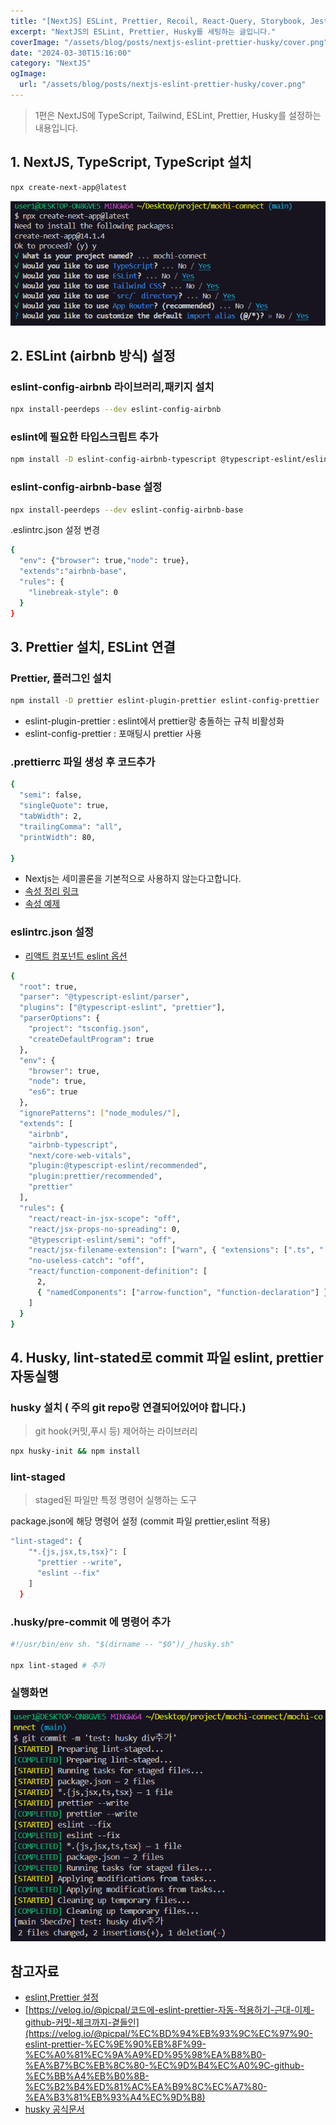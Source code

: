 ```yaml
---
title: "[NextJS] ESLint, Prettier, Recoil, React-Query, Storybook, Jest 설정 - 1편"
excerpt: "NextJS의 ESLint, Prettier, Husky를 세팅하는 글입니다."
coverImage: "/assets/blog/posts/nextjs-eslint-prettier-husky/cover.png"
date: "2024-03-30T15:16:00"
category: "NextJS"
ogImage:
  url: "/assets/blog/posts/nextjs-eslint-prettier-husky/cover.png"
---
```


> 1편은 NextJS에 TypeScript, Tailwind, ESLint, Prettier, Husky를 설정하는 내용입니다.

## 1. NextJS, TypeScript, TypeScript 설치

```bash
npx create-next-app@latest
```

![Untitled](/assets/blog/posts/nextjs-eslint-prettier-husky/1.png)

## 2. ESLint (airbnb 방식) 설정

### eslint-config-airbnb 라이브러리,패키지 설치

```bash
npx install-peerdeps --dev eslint-config-airbnb
```

### eslint에 필요한 타입스크립트 추가

```bash
npm install -D eslint-config-airbnb-typescript @typescript-eslint/eslint-plugin @typescript-eslint/parser --legacy-peer-deps
```

### eslint-config-airbnb-base 설정

```bash
npx install-peerdeps --dev eslint-config-airbnb-base
```

.eslintrc.json 설정 변경

```bash
{
  "env": {"browser": true,"node": true},
  "extends":"airbnb-base",
  "rules": {
    "linebreak-style": 0
  }
}
```

## 3. Prettier 설치, ESLint 연결

### Prettier, 플러그인 설치

```bash
npm install -D prettier eslint-plugin-prettier eslint-config-prettier
```

- eslint-plugin-prettier : eslint에서 prettier랑 충돌하는 규칙 비활성화
- eslint-config-prettier : 포매팅시 prettier 사용

### .prettierrc 파일 생성 후 코드추가

```bash
{
  "semi": false,
  "singleQuote": true,
  "tabWidth": 2,
  "trailingComma": "all",
  "printWidth": 80,

}
```

- Nextjs는 세미콜론을 기본적으로 사용하지 않는다고합니다.
- [속성 정리 링크](https://velog.io/@dltmdwls15/.Prettier-%EC%98%B5%EC%85%98-%EC%A2%85%EB%A5%98)
- [속성 예제](https://hj-blog.github.io/frontend/Prettier/)

### eslintrc.json 설정

- [리액트 컴포넌트 eslint 옵션](https://velog.io/@nemo/Function-component-is-not-a-function-declaration)

```bash
{
  "root": true,
  "parser": "@typescript-eslint/parser",
  "plugins": ["@typescript-eslint", "prettier"],
  "parserOptions": {
    "project": "tsconfig.json",
    "createDefaultProgram": true
  },
  "env": {
    "browser": true,
    "node": true,
    "es6": true
  },
  "ignorePatterns": ["node_modules/"],
  "extends": [
    "airbnb",
    "airbnb-typescript",
    "next/core-web-vitals",
    "plugin:@typescript-eslint/recommended",
    "plugin:prettier/recommended",
    "prettier"
  ],
  "rules": {
    "react/react-in-jsx-scope": "off",
    "react/jsx-props-no-spreading": 0,
    "@typescript-eslint/semi": "off",
    "react/jsx-filename-extension": ["warn", { "extensions": [".ts", ".tsx"] }],
    "no-useless-catch": "off",
    "react/function-component-definition": [
      2,
      { "namedComponents": ["arrow-function", "function-declaration"] }
    ]
  }
}

```

## 4. Husky, lint-stated로 commit 파일 eslint, prettier 자동실행

### husky 설치 ( 주의 git repo랑 연결되어있어야 합니다.)

> git hook(커밋,푸시 등) 제어하는 라이브러리

```bash
npx husky-init && npm install
```

### lint-staged

> staged된 파일만 특정 명령어 실행하는 도구

package.json에 해당 명령어 설정 (commit 파일 prettier,eslint 적용)

```bash
"lint-staged": {
    "*.{js,jsx,ts,tsx}": [
      "prettier --write",
      "eslint --fix"
    ]
  }
```

### .husky/pre-commit 에 명령어 추가

```bash
#!/usr/bin/env sh. "$(dirname -- "$0")/_/husky.sh"

npx lint-staged # 추가
```

### 실행화면

![Untitled](/assets/blog/posts/nextjs-eslint-prettier-husky/3.png)

## 참고자료

- [eslint,Prettier 설정](https://velog.io/@xmun74/Next.js-TS%EC%97%90%EC%84%9C-ESLint-Prettier-%EC%84%A4%EC%A0%95%ED%95%98%EA%B8%B0)
- [https://velog.io/@picpal/코드에-eslint-prettier-자동-적용하기-근대-이제-github-커밋-체크까지-곁들인](https://velog.io/@picpal/%EC%BD%94%EB%93%9C%EC%97%90-eslint-prettier-%EC%9E%90%EB%8F%99-%EC%A0%81%EC%9A%A9%ED%95%98%EA%B8%B0-%EA%B7%BC%EB%8C%80-%EC%9D%B4%EC%A0%9C-github-%EC%BB%A4%EB%B0%8B-%EC%B2%B4%ED%81%AC%EA%B9%8C%EC%A7%80-%EA%B3%81%EB%93%A4%EC%9D%B8)
- [husky 공식문서](https://typicode.github.io/husky/get-started.html)
